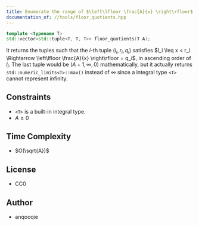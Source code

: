 ```yaml
---
title: Enumerate the range of $\left\lfloor \frac{A}{x} \right\rfloor$
documentation_of: //tools/floor_quotients.hpp
---
```


```cpp
template <typename T>
std::vector<std::tuple<T, T, T>> floor_quotients(T A);
```

It returns the tuples such that the $i$-th tuple $(l_i, r_i, q_i)$ satisfies $l_i \leq x < r_i \Rightarrow \left\lfloor \frac{A}{x} \right\rfloor = q_i$, in ascending order of $l_i$.
The last tuple would be $(A + 1, \infty, 0)$ mathematically, but it actually returns `std::numeric_limits<T>::max()` instead of $\infty$ since a integral type `<T>` cannot represent infinity.

## Constraints
- `<T>` is a built-in integral type.
- $A \geq 0$

## Time Complexity
- $O(\sqrt{A})$

## License
- CC0

## Author
- anqooqie
